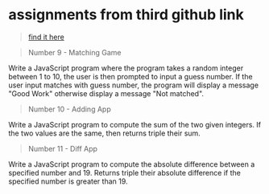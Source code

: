 # assignments from third github link

>[find it here](https://github.com/NdauwaRafael/javascriptPracticeLesson/blob/lesson-4-arrays/arrays_assignment.md)

>Number 9 - Matching Game

Write a JavaScript program where the program takes a random integer between 1 to 10, the user is then prompted to input a guess number. If the user input matches with guess number, the program will display a message "Good Work" otherwise display a message "Not matched".

>Number 10 - Adding App

Write a JavaScript program to compute the sum of the two given integers. If the two values are the same, then returns triple their sum.

>Number 11 - Diff App

Write a JavaScript program to compute the absolute difference between a specified number and 19. Returns triple their absolute difference if the specified number is greater than 19.